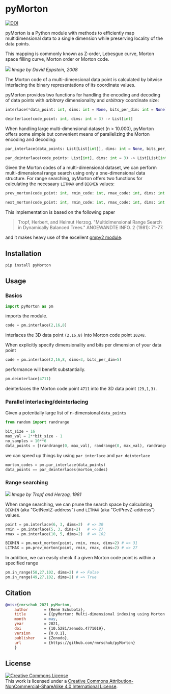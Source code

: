# pyMorton
[![DOI](https://zenodo.org/badge/367796024.svg)](https://zenodo.org/badge/latestdoi/367796024)

pyMorton is a Python module with methods to efficiently map multidimensional data to a single dimension while preserving locality of the data points.

This mapping is commonly known as Z-order, Lebesgue curve, Morton space filling curve, Morton order or Morton code.

![](https://upload.wikimedia.org/wikipedia/commons/3/30/Z-curve.svg)
*Image by David Eppstein, 2008*

The Morton code of a multi-dimensional data point is calculated by bitwise interlacing the binary representations of its coordinate values.

pyMorton provides two functions for handling the encoding and decoding of data points with _arbitrary_ dimensionality and _arbitrary_ coordinate size:
 
```python
interlace(*data_point: int, dims: int = None, bits_per_dim: int = None) -> int
```
```python
deinterlace(code_point: int, dims: int = 3) -> List[int]
```

When handling large multi-dimensional dataset (n > 10.000), pyMorton offers some simple  but convenient means of parallelizing the Morton encoding and decoding:
 
```python
par_interlace(data_points: List[List[int]], dims: int = None, bits_per_dim: int = None) -> List[int]
```
```python
par_deinterlace(code_points: List[int], dims: int = 3) -> List[List[int]]
```

Given the Morton codes of a multi-dimensional dataset, we can perform multi-dimensional range search using only a one-dimensional data structure. 
For range searching, pyMorton offers two functions for calculating the necesaary `LITMAX` and `BIGMIN` values:
```python
prev_morton(code_point: int, rmin_code: int, rmax_code: int, dims: int = 3) -> int
```
```python 
next_morton(code_point: int, rmin_code: int, rmax_code: int, dims: int = 3) -> int
```

This implementation is based on the following paper 

> Tropf, Herbert, and Helmut Herzog. "Multidimensional Range Search in Dynamically Balanced Trees." ANGEWANDTE INFO. 2 (1981): 71-77.

and it makes heavy use of the excellent [gmpy2 module](https://gmpy2.readthedocs.io/en/latest/).

## Installation
```bash
pip install pyMorton
```

## Usage

### Basics 
````python
import pyMorton as pm 
````
imports the module.
```python
code = pm.interlace(2,16,8)
```
interlaces the 3D data point `(2,16,8)` into Morton code point `10248`.

When explicitly specify dimensionality and bits per dimension of your data point 
```python
code = pm.interlace(2,16,8, dims=3, bits_per_dim=5)
```
performance will benefit substantially. 

```python
pm.deinterlace(4711)
```
deinterlaces the Morton code point `4711` into the 3D data point `(29,1,3)`.

### Parallel interlacing/deinterlacing
Given a potentially large list of n-dimensional `data_points`
````python
from random import randrange

bit_size = 16
max_val = 2**bit_size - 1
no_samples = 10**6
data_points = [(randrange(0, max_val), randrange(0, max_val), randrange(0, max_val)) for i in range(no_samples)]
```` 
we can speed up things by using `par_interlace` and `par_deinterlace`
```python
morton_codes = pm.par_interlace(data_points)
data_points == par_deinterlaces(morton_codes)
````

### Range searching   
![](https://i.postimg.cc/qRQfSY80/tropf-figure-9.png)
*Image by Tropf and Herzog, 1981*


When range searching, we can prune the search space by calculating `BIGMIN` (aka "GetNextZ-address") and `LITMAX` (aka "GetPrevZ-address") values.     
```python
point = pm.interlace(6, 3, dims=2)  # => 30
rmin = pm.interlace(5, 3, dims=2)   # => 27
rmax = pm.interlace(10, 5, dims=2)  # => 102

BIGMIN = pm.next_morton(point, rmin, rmax, dims=2) # => 31
LITMAX = pm.prev_morton(point, rmin, rmax, dims=2) # => 27
```
In addition, we can easily check if a given Morton code point is within a specified range
```python 
pm.in_range(58,27,102, dims=2) # => False
pm.in_range(49,27,102, dims=2) # => True
```
 
## Citation
```bibtex
@misc{rmrschub_2021_pyMorton,
    author       = {René Schubotz},
    title        = {{pyMorton: Multi-dimensional indexing using Morton space filling curves.}},
    month        = may,
    year         = 2021,
    doi          = {10.5281/zenodo.4771019},
    version      = {0.0.1},
    publisher    = {Zenodo},
    url          = {https://github.com/rmrschub/pyMorton}
    }
```



## License
<a rel="license" href="http://creativecommons.org/licenses/by-nc-sa/4.0/"><img alt="Creative Commons License" style="border-width:0" src="https://i.creativecommons.org/l/by-nc-sa/4.0/80x15.png" /></a><br />This work is licensed under a <a rel="license" href="http://creativecommons.org/licenses/by-nc-sa/4.0/">Creative Commons Attribution-NonCommercial-ShareAlike 4.0 International License</a>.